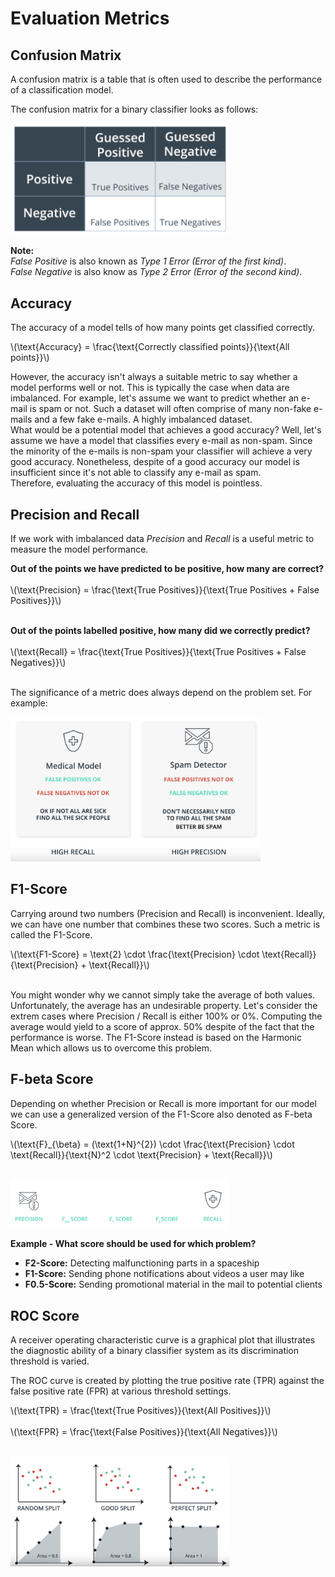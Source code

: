 <script src='https://cdnjs.cloudflare.com/ajax/libs/mathjax/2.7.2/MathJax.js?config=TeX-MML-AM_CHTML'></script>

# Evaluation Metrics
## Confusion Matrix
A confusion matrix is a table that is often used to describe the performance of a classification model.

The confusion matrix for a binary classifier looks as follows:

<img src="images/confusion_matrix.png" width="350"/>
 
**Note:** </br>
_False Positive_ is also known as _Type 1 Error (Error of the first kind)_.<br />
_False Negative_ is also know as _Type 2 Error (Error of the second kind)_.

## Accuracy
The accuracy of a model tells of how many points get classified correctly.

\\(\text{Accuracy} = \frac{\text{Correctly classified points}}{\text{All points}}\\)

However, the accuracy isn't always a suitable metric to say whether a model performs well or not. 
This is typically the case when data are imbalanced. For example, let's assume we want to predict whether an e-mail is spam or not. Such a dataset will often comprise of many non-fake e-mails and a few fake e-mails. A highly imbalanced dataset.<br />
What would be a potential model that achieves a good accuracy? Well, let's assume we have a model that classifies every e-mail as non-spam. Since the minority of the e-mails is non-spam your classifier will achieve a very good accuracy. Nonetheless, despite of a good accuracy our model is insufficient since it's not able to classify any e-mail as spam. <br />
Therefore, evaluating the accuracy of this model is pointless.

## Precision and Recall
If we work with imbalanced data _Precision_ and _Recall_ is a useful metric to measure the model performance.

**Out of the points we have predicted to be positive, how many are correct?** <br /> <br />
\\(\text{Precision} = \frac{\text{True Positives}}{\text{True Positives + False Positives}}\\) <br /><br />

**Out of the points labelled positive, how many did we correctly predict?** <br /> <br />
\\(\text{Recall} = \frac{\text{True Positives}}{\text{True Positives + False Negatives}}\\) <br /> <br />

The significance of a metric does always depend on the problem set. For example: 

<img src="images/precision_recall_comparison.png" width="400"/>

## F1-Score
Carrying around two numbers (Precision and Recall) is inconvenient. Ideally, we can have one number that combines these two scores. Such a metric is called the F1-Score.

\\(\text{F1-Score} = \text{2} \cdot \frac{\text{Precision} \cdot \text{Recall}}{\text{Precision} + \text{Recall}}\\) <br /><br />

You might wonder why we cannot simply take the average of both values. Unfortunately, the average has an undesirable property. Let's consider the extrem cases where Precision / Recall is either 100% or 0%. Computing the average would yield to a score of approx. 50% despite of the fact that the performance is worse.
The F1-Score instead is based on the Harmonic Mean which allows us to overcome this problem.

## F-beta Score
Depending on whether Precision or Recall is more important for our model we can use a generalized version of the F1-Score also denoted as F-beta Score.

\\(\text{F}_{\beta} = (\text{1+N}^{2}) \cdot \frac{\text{Precision} \cdot \text{Recall}}{\text{N}^2 \cdot  \text{Precision} + \text{Recall}}\\) <br /><br />

<img src="images/f_beta.png" width="350"/>

**Example - What score should be used for which problem?**

* **F2-Score:** Detecting malfunctioning parts in a spaceship
* **F1-Score:** Sending phone notifications about videos a user may like
* **F0.5-Score:** Sending promotional material in the mail to potential clients

## ROC Score
A receiver operating characteristic curve is a graphical plot that illustrates the diagnostic ability of a binary classifier system as its discrimination threshold is varied.

The ROC curve is created by plotting the true positive rate (TPR) against the false positive rate (FPR) at various threshold settings. 

\\(\text{TPR} = \frac{\text{True Positives}}{\text{All Positives}}\\) <br /><br />
\\(\text{FPR} = \frac{\text{False Positives}}{\text{All Negatives}}\\) <br /><br />

<img src="images/roc.png" width="350"/>